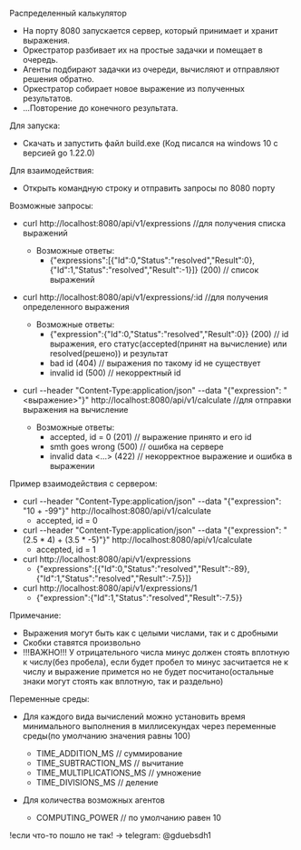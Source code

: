 Распределенный калькулятор 

- На порту 8080 запускается сервер, который принимает и хранит выражения.
- Оркестратор разбивает их на простые задачки и помещает в очередь.
- Агенты подбирают задачки из очереди, вычисляют и отправляют решения обратно.
- Оркестратор собирает новое выражение из полученных результатов.
- ...Повторение до конечного результата.

Для запуска:
  - Скачать и запустить файл build.exe (Код писался на windows 10 с версией go 1.22.0)

Для взаимодействия:
  - Открыть командную строку и отправить запросы по 8080 порту

Возможные запросы:
  - curl http://localhost:8080/api/v1/expressions //для получения списка выражений
     - Возможные ответы:
       - {"expressions":[{"Id":0,"Status":"resolved","Result":0},{"Id":1,"Status":"resolved","Result":-1}]} (200) // список выражений
   
  - curl http://localhost:8080/api/v1/expressions/:id //для получения определенного выражения
     - Возможные ответы:  
       - {"expression":{"Id":0,"Status":"resolved","Result":0}} (200) // id выражения, его статус(accepted(принят на вычисление) или     resolved(решено)) и результат
       - bad id (404) // выражения по такому id не существует
       - invalid id (500) // некорректный id
   
  - curl --header "Content-Type:application/json" --data "{\"expression\": \"<выражение>\"}" http://localhost:8080/api/v1/calculate //для отправки выражения на вычисление
     - Возможные ответы:  
       - accepted, id = 0 (201) // выражение принято и его id
       - smth goes wrong (500) // ошибка на сервере
       - invalid data <...> (422) // некорректное выражение и ошибка в выражении

Пример взаимодействия с сервером:
  - curl --header "Content-Type:application/json" --data "{\"expression\": \"10 + -99\"}" http://localhost:8080/api/v1/calculate
    - accepted, id = 0
  - curl --header "Content-Type:application/json" --data "{\"expression\": \"(2.5 * 4) + (3.5 * -5)\"}" http://localhost:8080/api/v1/calculate
    - accepted, id = 1
  - curl http://localhost:8080/api/v1/expressions
    - {"expressions":[{"Id":0,"Status":"resolved","Result":-89},{"Id":1,"Status":"resolved","Result":-7.5}]}
  - curl http://localhost:8080/api/v1/expressions/1
    - {"expression":{"Id":1,"Status":"resolved","Result":-7.5}}

Примечание:
  - Выражения могут быть как с целыми числами, так и с дробными
  - Скобки ставятся произвольно
  - !!!ВАЖНО!!! У отрицательного числа минус должен стоять вплотную к числу(без пробела), если будет пробел то минус засчитается не к числу и выражение примется но не будет посчитано(остальные знаки могут стоять как вплотную, так и раздельно)

Переменные среды:
  - Для каждого вида вычислений можно установить время минимального выполнения в миллисекундах через переменные среды(по умолчанию значения равны 100) 
     - TIME_ADDITION_MS // суммирование
     - TIME_SUBTRACTION_MS // вычитание
     - TIME_MULTIPLICATIONS_MS // умножение
     - TIME_DIVISIONS_MS // деление

  - Для количества возможных агентов
     - COMPUTING_POWER // по умолчанию равен 10



!если что-то пошло не так! -> telegram: @gduebsdh1
